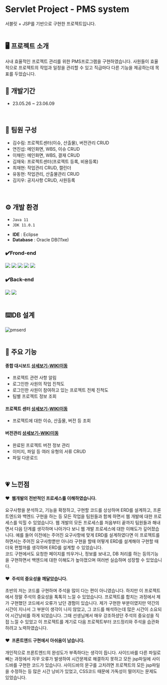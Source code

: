 # Servlet Project - PMS system
서블릿 + JSP를 기반으로 구현한 프로젝트입니다.  
<br/>

## 🖥 프로젝트 소개
사내 효율적인 프로젝트 관리를 위한 PMS프로그램을 구현하였습니다.
사원들이 효율적으로 프로젝트의 작업과 일정을 관리할 수 있고 직급마다 다른 기능을 제공하는데 목표를 두었습니다.
<br/>


## 📅 개발기간
* 23.05.26 ~ 23.06.09  
<br/>

## :two_men_holding_hands: 팀원 구성
 - 김수림: 프로젝트센터(이슈, 산출물), 버전관리 CRUD
 - 연진섭: 메인화면, WBS, 이슈 CRUD
 - 이채린: 메인화면, WBS, 결재 CRUD
 - 김재욱: 프로젝트센터(프로젝트 등록, 비용등록)
 - 최재현: 작업관리 CRUD, 캘린더
 - 유동현: 작업관리, 산출물관리 CRUD
 - 김지우: 공지사항 CRUD, 사원등록  
<br/>
  
## ⚙ 개발 환경
* `Java 11`
* `JDK 11.0.1`
- **IDE** : Eclipse
- **Database** : Oracle DB(11xe)

### ✔️Frond-end
<img src="https://img.shields.io/badge/HTML-E34F26?style=for-the-badge&logo=HTML5&logoColor=white"> <img src="https://img.shields.io/badge/Css-1572B6?style=for-the-badge&logo=Css3&logoColor=white"> <img src="https://img.shields.io/badge/JavaScript-F7DF1E?style=for-the-badge&logo=JavaScript&logoColor=white"> <img src="https://img.shields.io/badge/jquery-0769AD?style=for-the-badge&logo=jquery&logoColor=white"> <img src="https://img.shields.io/badge/bootstrap-7952B3?style=for-the-badge&logo=bootstrap&logoColor=white">
### ✔️Back-end
<img src="https://img.shields.io/badge/JAVA-007396?style=for-the-badge&logo=java&logoColor=white"> <img src="https://img.shields.io/badge/oracle-F80000?style=for-the-badge&logo=oracle&logoColor=white">  
<br/>

## :keyboard:DB 설계
![pmserd](https://github.com/tnfladl9926/PMS-Servlet/assets/134984241/8e586233-5bb7-430f-9bf1-0065f15a1807)  
</br>

## 📌 주요 기능

#### 종합 대시보드 [상세보기-WIKI이동](https://github.com/tnfladl9926/PMS-Servlet/wiki/%EC%A3%BC%EC%9A%94-%EA%B8%B0%EB%8A%A5-%EC%86%8C%EA%B0%9C(%EC%A2%85%ED%95%A9-%EB%8C%80%EC%8B%9C%EB%B3%B4%EB%93%9C))
  - 프로젝트 관련 사항 알림
  - 로그인한 사원의 작업 진척도
  - 로그인한 사원이 참여하고 있는 프로젝트 전체 진척도
  - 팀별 프로젝트 정보 조회

#### 프로젝트 센터 [상세보기-WIKI이동](https://github.com/tnfladl9926/PMS-Servlet/wiki/%EC%A3%BC%EC%9A%94-%EA%B8%B0%EB%8A%A5-%EC%86%8C%EA%B0%9C(%ED%94%84%EB%A1%9C%EC%A0%9D%ED%8A%B8-%EC%84%BC%ED%84%B0))
  - 프로젝트에 대한 이슈, 산출물, 버전 등 조회

#### 버전관리 [상세보기-WIKI이동](https://github.com/tnfladl9926/PMS-Servlet/wiki/%EC%A3%BC%EC%9A%94-%EA%B8%B0%EB%8A%A5-%EC%86%8C%EA%B0%9C(%EB%B2%84%EC%A0%84-%EA%B4%80%EB%A6%AC))
  - 완료된 프로젝트 버전 정보 관리
  - 이미지, 파일 등 여러 유형의 서류 CRUD
  - 파일 다운로드  
<br/>

## :heartpulse: 느낀점
#### :heart: &nbsp;웹개발의 전반적인 프로세스를 이해하였습니다.
요구사항을 분석하고, 기능을 확정하고, 구현할 코드를 상상하며 ERD를 설계하고, 프론트엔드와 백엔드 구현을 하는 등 모든 작업을 팀원들과 함께 하면서 웹 개발에 대한 프로세스를 익힐 수 있었습니다. 웹 개발의 모든 프로세스를 처음부터 끝까지 팀원들과 해내면서 다음 단계를 생각하며 나아가다 보니 웹 개발 프로세스에 대한 이해도가 깊어졌습니다. 예를 들어 이전에는 주어진 요구사항에 맞게 ERD를 설계하였다면 이 프로젝트를 하면서는 주어진 요구사항뿐만 아니라 구현을 할때 어떻게 ERD를 설계해야 구현할 때 더욱 편할까를 생각하며 ERD를 설계할 수 있었습니다.  
코드 구현에서도 요청한 페이지를 띄우거나, 정보를 보내고, DB 처리를 하는 등의기능을 구현하면서 백엔드에 대한 이해도가 높아졌으며 여러번 실습하며 성장할 수 있었습니다.
<br/>
#### :heart: &nbsp;주석의 중요성을 깨달았습니다.
초반의 저는 코드를 구현하며 주석을 많이 다는 편이 아니였습니다. 하지만 이 프로젝트에서 정말 주석의 중요성을 톡톡히 느낄 수 있었습니다. 프로젝트를 합치는 과정에서 제가 구현했던 코드에서 오류가 났던 경험이 있습니다. 제가 구현한 부분이였지만 약간의 시간이 지나서 그 부분이 생각이 나지 않았고, 그 코드를 해석하는데 많은 시간이 소요되어 시간낭비를 하게 되었습니다. 그때 선생님께서 매우 강조하셨던 주석의 중요성을 직접 느낄 수 있었고 이 프로젝트를 계기로 다음 프로젝트부터 코드정리와 주석을 습관화하려고 노력하였습니다.
<br/>
#### :heart: &nbsp;프론트엔드 구현에서 아쉬움이 남습니다.
개인적으로 프론트엔드의 완성도가 부족하다는 생각이 듭니다. 사이드바를 다른 파일로 빼는 과정에서 자꾸 오류가 발생하여 시간문제로 해결하지 못하고 모든 jsp파일에 사이드바를 구현한 코드가 있습니다. 사이드바의 문구를 고치려면 프로젝트의 모든 jsp파일을 수정하는 등 많은 시간 낭비가 있었고, CSS코드 때문에 가독성이 떨어지는 문제도 있었습니다.   
<br/>
